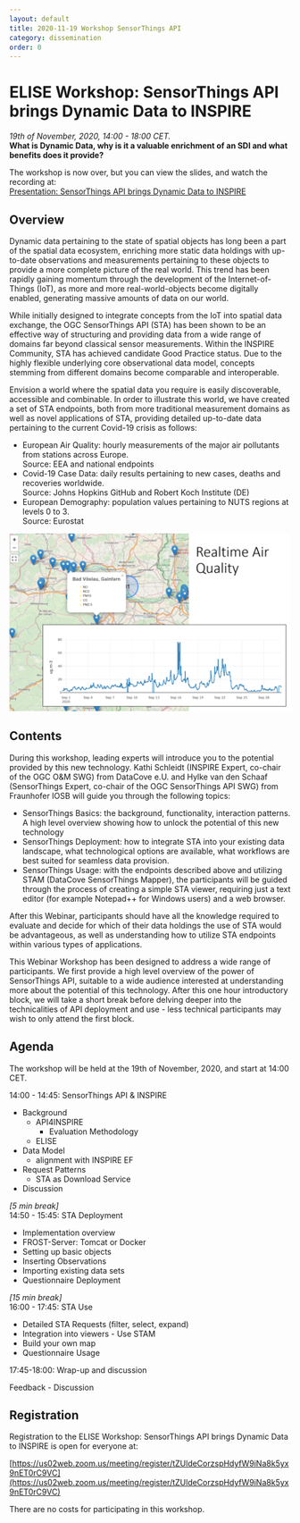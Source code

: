 ```yaml
---
layout: default
title: 2020-11-19 Workshop SensorThings API
category: dissemination
order: 0
---
```


# ELISE Workshop: SensorThings API brings Dynamic Data to INSPIRE

*19th of November, 2020, 14:00 - 18:00 CET.*  
**What is Dynamic Data, why is it a valuable enrichment of an SDI and what benefits does it provide?**

The workshop is now over, but you can view the slides, and watch the recording at:  
[Presentation: SensorThings API brings Dynamic Data to INSPIRE](https://joinup.ec.europa.eu/collection/elise-european-location-interoperability-solutions-e-government/document/presentation-sensorthings-api-brings-dynamic-data-inspire)


## Overview

Dynamic data pertaining to the state of spatial objects has long been a part of the spatial data ecosystem, enriching more static data holdings with up-to-date observations and measurements pertaining to these objects to provide a more complete picture of the real world.
This trend has been rapidly gaining momentum through the development of the Internet-of-Things (IoT), as more and more real-world-objects become digitally enabled, generating massive amounts of data on our world.

While initially designed to integrate concepts from the IoT into spatial data exchange, the OGC SensorThings API (STA) has been shown to be an effective way of structuring and providing data from a wide range of domains far beyond classical sensor measurements.
Within the INSPIRE Community, STA has achieved candidate Good Practice status.
Due to the highly flexible underlying core observational data model, concepts stemming from different domains become comparable and interoperable.

Envision a world where the spatial data you require is easily discoverable, accessible and combinable.
In order to illustrate this world, we have created a set of STA endpoints, both from more traditional measurement domains as well as novel applications of STA, providing detailed up-to-date data pertaining to the current Covid-19 crisis as follows:

- European Air Quality: hourly measurements of the major air pollutants from stations across Europe.  
  Source: EEA and national endpoints
- Covid-19 Case Data: daily results pertaining to new cases, deaths and recoveries worldwide.  
  Source: Johns Hopkins GitHub and Robert Koch Institute (DE)
- European Demography: population values pertaining to NUTS regions at levels 0 to 3.  
  Source: Eurostat

![AirQuality](images/workshop_2020-11-19_1.png)

## Contents

During this workshop, leading experts will introduce you to the potential provided by this new technology.
Kathi Schleidt (INSPIRE Expert, co-chair of the OGC O&M SWG) from DataCove e.U. and
Hylke van den Schaaf (SensorThings Expert, co-chair of the OGC SensorThings API SWG)
from Fraunhofer IOSB will guide you through the following topics:

- SensorThings Basics: the background, functionality, interaction patterns.
  A high level overview showing how to unlock the potential of this new technology
- SensorThings Deployment: how to integrate STA into your existing data landscape,
  what technological options are available, what workflows are best suited for seamless data provision.
- SensorThings Usage: with the endpoints described above and utilizing STAM (DataCove SensorThings Mapper),
  the participants will be guided through the process of creating a simple STA viewer, requiring just a text editor (for example Notepad++ for Windows users) and a web browser.

After this Webinar, participants should have all the knowledge required to evaluate and decide for which of their data holdings the use of STA would be advantageous, as well as understanding how to utilize STA endpoints within various types of applications.

This Webinar Workshop has been designed to address a wide range of participants.
We first provide a high level overview of the power of SensorThings API, suitable to a wide audience interested at understanding more about the potential of this technology.
After this one hour introductory block, we will take a short break before delving deeper into the technicalities of API deployment and use - less technical participants may wish to only attend the first block.



## Agenda

The workshop will be held at the 19th of November, 2020, and start at 14:00 CET.

14:00 - 14:45: SensorThings API & INSPIRE
- Background
  - API4INSPIRE
    - Evaluation Methodology
  - ELISE
- Data Model
  - alignment with INSPIRE EF
- Request Patterns
  - STA as Download Service
- Discussion

*[5 min break]*  
14:50 - 15:45: STA Deployment
- Implementation overview
- FROST-Server: Tomcat or Docker
- Setting up basic objects
- Inserting Observations
- Importing existing data sets
- Questionnaire Deployment

*[15 min break]*  
16:00 - 17:45: STA Use
- Detailed STA Requests (filter, select, expand)
- Integration into viewers - Use STAM 
- Build your own map
- Questionnaire Usage

17:45-18:00: Wrap-up and discussion

Feedback - Discussion

## Registration

Registration to the ELISE Workshop: SensorThings API brings Dynamic Data to INSPIRE is open for everyone at:

[https://us02web.zoom.us/meeting/register/tZUldeCorzspHdyfW9iNa8k5yx9nET0rC9VC](https://us02web.zoom.us/meeting/register/tZUldeCorzspHdyfW9iNa8k5yx9nET0rC9VC)

There are no costs for participating in this workshop.


